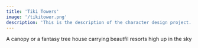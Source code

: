 ```yaml
---
title: 'Tiki Towers'
image: '/tikitower.png'
description: 'This is the description of the character design project.'
---
```

A canopy or a fantasy tree house carrying beautfil resorts high up in the sky